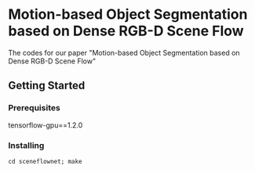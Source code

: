 # Motion-based Object Segmentation based on Dense RGB-D Scene Flow
The codes for our paper "Motion-based Object Segmentation based on Dense RGB-D Scene Flow"

## Getting Started

### Prerequisites
tensorflow-gpu==1.2.0

### Installing
```
cd sceneflownet; make
```
